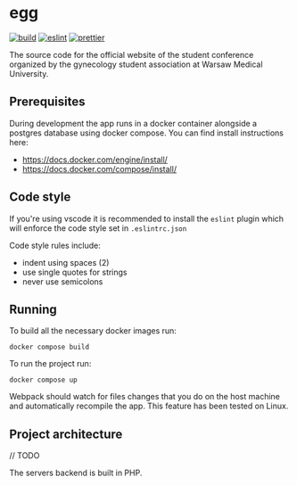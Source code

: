 # egg

[![build](https://github.com/Kwasow/egg/actions/workflows/build.yml/badge.svg)](https://github.com/Kwasow/egg/actions/workflows/build.yml)
[![eslint](https://github.com/Kwasow/egg/actions/workflows/eslint.yml/badge.svg)](https://github.com/Kwasow/egg/actions/workflows/eslint.yml)
[![prettier](https://github.com/Kwasow/egg/actions/workflows/prettier.yml/badge.svg)](https://github.com/Kwasow/egg/actions/workflows/prettier.yml)

The source code for the official website of the student conference organized by
the gynecology student association at Warsaw Medical University.

## Prerequisites

During development the app runs in a docker container alongside a postgres database using docker
compose. You can find install instructions here:
 - https://docs.docker.com/engine/install/
 - https://docs.docker.com/compose/install/

## Code style

If you're using vscode it is recommended to install the `eslint` plugin which
will enforce the code style set in `.eslintrc.json`

Code style rules include:

- indent using spaces (2)
- use single quotes for strings
- never use semicolons

## Running

To build all the necessary docker images run:

`docker compose build`

To run the project run:

`docker compose up`

Webpack should watch for files changes that you do on the host machine and
automatically recompile the app. This feature has been tested on Linux.

## Project architecture

// TODO

The servers backend is built in PHP.
